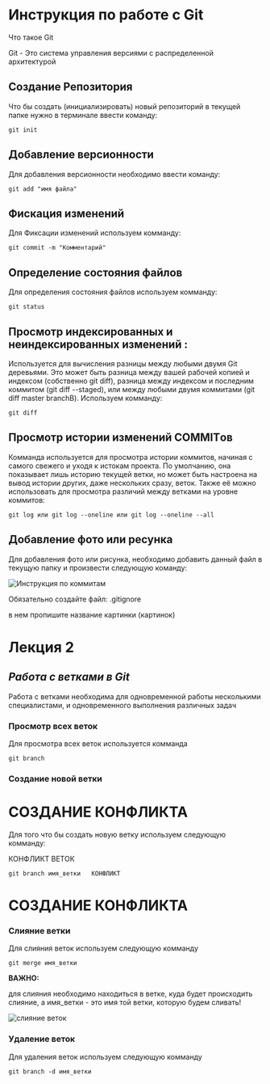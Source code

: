 # Инструкция по работе с Git

Что такое Git

 Git - Это система управления версиями с распределенной архитектурой

## Создание Репозитория

Что бы создать  (инициализировать) новый репозиторий в текущей папке нужно в терминале ввести команду:

    git init

## Добавление версионности

Для добавления версионности необходимо ввести команду:

    git add "имя файла"

## Фискация изменений

Для Фиксации изменений используем комманду:

    git commit -m "Комментарий"

## Определение состояния файлов

Для определения состояния файлов используем комманду:

    git status

## Просмотр индексированных и неиндексированных изменений :

Используется для вычисления разницы между любыми двумя Git деревьями. Это может быть разница между вашей рабочей копией и индексом (собственно git diff), разница между индексом и последним коммитом (git diff --staged), или между любыми двумя коммитами (git diff master branchB). Используем комманду:

    git diff

## Просмотр истории изменений COMMITов

Комманда используется для просмотра истории коммитов, начиная с самого свежего и уходя к истокам проекта. По умолчанию, она показывает лишь историю текущей ветки, но может быть настроена на вывод истории других, даже нескольких сразу, веток. Также её можно использовать для просмотра различий между ветками на уровне коммитов:

    git log или git log --oneline или git log --oneline --all

## Добавление фото или ресунка

Для добавления фото или рисунка, необходимо добавить данный файл в текущую папку и произвести следующую команду:

![Инструкция по коммитам](Команды.PNG)

Обязательно создайте файл:
    .gitignore

в нем пропишите название картинки (картинок)


# **Лекция 2**

## *Работа с ветками в Git*

Работа с ветками необходима для одновременной работы несколькими специалистами, и одновременного выполнения различных задач


### Просмотр всех веток

Для просмотра всех веток используется комманда

    git branch


### Создание новой ветки 

# СОЗДАНИЕ КОНФЛИКТА

Для того что бы создать новую ветку используем следующую комманду:

КОНФЛИКТ ВЕТОК

    git branch имя_ветки   КОНФЛИКТ
# СОЗДАНИЕ КОНФЛИКТА

### Слияние ветки 

Для слияния веток используем следующую комманду

    git merge имя_ветки

**ВАЖНО:** 

для слияния необходимо находиться в ветке, куда будет происходить слияние, а имя_ветки - это имя той ветки, которую будем сливать! 

![слияние веток](слияние_веток.PNG)

### Удаление веток

Для удаления веток используем следующую комманду

    git branch -d имя_ветки


